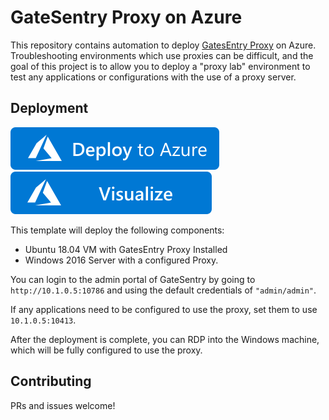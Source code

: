 # GateSentry Proxy on Azure

This repository contains automation to deploy [GatesEntry Proxy](https://gatesentryfilter.abdullahirfan.com/) on Azure. Troubleshooting environments which use proxies can be difficult, and the goal of this project is to allow you to deploy a "proxy lab" environment to test any applications or configurations with the use of a proxy server.

## Deployment

[//]: # (The short URLs below are to show impact of this solution by tracking number of deployments. You can use the direct link if you wish - https://portal.azure.com/#create/Microsoft.Template/uri/https%3A%2F%2Fraw.githubusercontent.com%2Fmatthansen0%2Fazure-gatesentry-proxy%2Fmain%2Finstall%2Fazuredeploy.json)

[![Deploy To Azure](https://raw.githubusercontent.com/Azure/azure-quickstart-templates/master/1-CONTRIBUTION-GUIDE/images/deploytoazure.svg?sanitize=true)](https://portal.azure.com/#create/Microsoft.Template/uri/https%3A%2F%2Fraw.githubusercontent.com%2Fmatthansen0%2Fazure-gatesentry-proxy%2Fmain%2Finstall%2Fazuredeploy.json)
[![Visualize](https://raw.githubusercontent.com/Azure/azure-quickstart-templates/master/1-CONTRIBUTION-GUIDE/images/visualizebutton.svg?sanitize=true)](http://armviz.io/#/?load=https%3A%2F%2Fraw.githubusercontent.com%2Fmatthansen0%2Fazure-gatesentry-proxy%2Fmain%2Finstall%2Fazuredeploy.json)

This template will deploy the following components:

- Ubuntu 18.04 VM with GatesEntry Proxy Installed
- Windows 2016 Server with a configured Proxy.

You can login to the admin portal of GateSentry by going to ``http://10.1.0.5:10786`` and using the default credentials of ``"admin/admin"``.

If any applications need to be configured to use the proxy, set them to use ``10.1.0.5:10413``.

After the deployment is complete, you can RDP into the Windows machine, which will be fully configured to use the proxy.

## Contributing

PRs and issues welcome!
